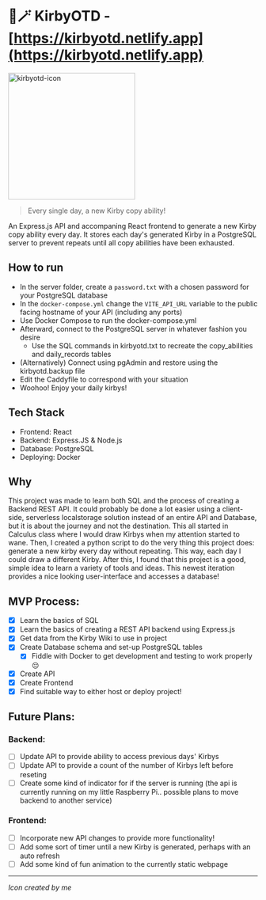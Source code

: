 # 📆🪄 KirbyOTD - [https://kirbyotd.netlify.app](https://kirbyotd.netlify.app)
<img src="https://github.com/user-attachments/assets/0e536a74-a366-4184-9293-2f09e14cab4c" width="256px" alt="kirbyotd-icon" />

> Every single day, a new Kirby copy ability!

An Express.js API and accompaning React frontend to generate a new Kirby copy ability every day. It stores each day's generated Kirby in a PostgreSQL server to prevent repeats until all copy abilities have been exhausted.

## How to run

- In the server folder, create a `password.txt` with a chosen password for your PostgreSQL database
- In the `docker-compose.yml` change the `VITE_API_URL` variable to the public facing hostname of your API (including any ports)
- Use Docker Compose to run the docker-compose.yml
- Afterward, connect to the PostgreSQL server in whatever fashion you desire
  - Use the SQL commands in kirbyotd.txt to recreate the copy_abilities and daily_records tables
- (Alternatively) Connect using pgAdmin and restore using the kirbyotd.backup file
- Edit the Caddyfile to correspond with your situation
- Woohoo! Enjoy your daily kirbys!

## Tech Stack

- Frontend: React
- Backend: Express.JS & Node.js
- Database: PostgreSQL
- Deploying: Docker

## Why

This project was made to learn both SQL and the process of creating a Backend REST API. It could probably be done a lot easier using a client-side, serverless localstorage solution instead of an entire API and Database, but it is about the journey and not the destination. This all started in Calculus class where I would draw Kirbys when my attention started to wane. Then, I created a python script to do the very thing this project does: generate a new kirby every day without repeating. This way, each day I could draw a different Kirby. After this, I found that this project is a good, simple idea to learn a variety of tools and ideas. This newest iteration provides a nice looking user-interface and accesses a database!

## MVP Process:

- [x] Learn the basics of SQL
- [x] Learn the basics of creating a REST API backend using Express.js
- [x] Get data from the Kirby Wiki to use in project
- [x] Create Database schema and set-up PostgreSQL tables
  - [x] Fiddle with Docker to get development and testing to work properly 😔
- [x] Create API
- [x] Create Frontend
- [x] Find suitable way to either host or deploy project!

## Future Plans:

### Backend:
- [ ] Update API to provide ability to access previous days' Kirbys
- [ ] Update API to provide a count of the number of Kirbys left before reseting
- [ ] Create some kind of indicator for if the server is running (the api is currently running on my little Raspberry Pi.. possible plans to move backend to another service)

### Frontend:
- [ ] Incorporate new API changes to provide more functionality!
- [ ] Add some sort of timer until a new Kirby is generated, perhaps with an auto refresh
- [ ] Add some kind of fun animation to the currently static webpage

---

*Icon created by me*
